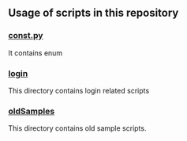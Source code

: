 ## Usage of scripts in this repository

### [const.py](./const.py)

It contains enum

### [login](./login/)

This directory contains login related scripts

### [oldSamples](./oldSamples/)

This directory contains old sample scripts.

